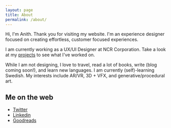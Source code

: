 ```yaml
---
layout: page
title: About
permalink: /about/
---
```


Hi, I'm Anith. Thank you for visiting my website. I'm an experience designer focused on creating effortless, customer focused experiences. 

I am currently working as a UX/UI Designer at NCR Corporation. Take a look at my <a href="/">projects</a> to see what I've worked on.

While I am not designing, I love to travel, read a lot of books, write (blog coming soon!), and learn new languages. I am currently (self)-learning Swedish. My interests include AR/VR, 3D + VFX, and generative/procedural art. 

## Me on the web
- <a href="https://twitter.com/anithvishwanath" target="_blank">Twitter</a>
- <a href="https://linkedin.com/in/anithvishwanath" target="_blank">Linkedin</a>
- <a href="https://www.goodreads.com/user/show/48183698-anith-vishwanath" target="_blank">Goodreads</a>
